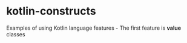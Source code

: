 # kotlin-constructs

Examples of using Kotlin language features - The first feature is **value** classes
